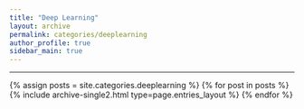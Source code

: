 ```yaml
---
title: "Deep Learning"
layout: archive
permalink: categories/deeplearning
author_profile: true
sidebar_main: true
---
```


<!-- 공백이 포함되어 있는 카테고리 이름의 경우 site.categories.['a b c'] 이런식으로! -->

***

{% assign posts = site.categories.deeplearning %}
{% for post in posts %} {% include archive-single2.html type=page.entries_layout %} {% endfor %}
